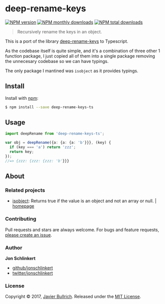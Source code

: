 # deep-rename-keys 
[![NPM version](https://img.shields.io/npm/v/deep-rename-keys-ts.svg?style=flat)](https://www.npmjs.com/package/deep-rename-keys) 
[![NPM monthly downloads](https://img.shields.io/npm/dm/deep-rename-keys-ts.svg?style=flat)](https://npmjs.org/package/deep-rename-keys) 
[![NPM total downloads](https://img.shields.io/npm/dt/deep-rename-keys-ts.svg?style=flat)](https://npmjs.org/package/deep-rename-keys)

> Recursively rename the keys in an object.

This is a port of the library [deep-rename-keys](https://github.com/jonschlinkert/deep-rename-keys) to Typescript.

As the codebase itself is quite simple, and it's a combination of three other 1 function package, I just copied all of them into 
a single package removing the unnecesary codebase so we can have typings.

The only package I mantined was `isobject` as it provides typings.

## Install

Install with [npm](https://www.npmjs.com/):

```sh
$ npm install --save deep-rename-keys-ts
```

## Usage

```ts
import deepRename from 'deep-rename-keys-ts';

var obj = deepRename({a: {a: {a: 'b'}}}, (key) {
  if (key === 'a') return 'zzz';
  return key;
});
//=> {zzz: {zzz: {zzz: 'b'}}}
```

## About

### Related projects

* [isobject](https://www.npmjs.com/package/isobject): Returns true if the value is an object and not an array or null. | [homepage](https://github.com/jonschlinkert/isobject "Returns true if the value is an object and not an array or null.")

### Contributing

Pull requests and stars are always welcome. For bugs and feature requests, [please create an issue](../../issues/new).


### Author

**Jon Schlinkert**

* [github/jonschlinkert](https://github.com/jonschlinkert)
* [twitter/jonschlinkert](https://twitter.com/jonschlinkert)

### License

Copyright © 2017, [Javier Bullrich](https://github.com/Bullrich).
Released under the [MIT License](LICENSE).
